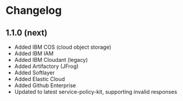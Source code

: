 # Changelog

## 1.1.0 (next)

* Added IBM COS (cloud object storage)
* Added IBM IAM
* Added IBM Cloudant (legacy)
* Added Artifactory (JFrog)
* Added Softlayer
* Added Elastic Cloud
* Added Github Enterprise
* Updated to latest service-policy-kit, supporting invalid responses
